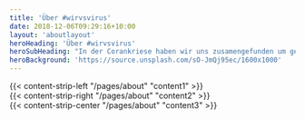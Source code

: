 ```yaml
---
title: 'Über #wirvsvirus'
date: 2018-12-06T09:29:16+10:00
layout: 'aboutlayout'
heroHeading: 'Über #wirvsvirus'
heroSubHeading: "In der Corankriese haben wir uns zusamengefunden um gemeinsam Lösungen für Alle zu Entwickeln"
heroBackground: 'https://source.unsplash.com/sO-JmQj95ec/1600x1000'
---
```


<div>
{{< content-strip-left "/pages/about" "content1" >}}
</div>
<div>
{{< content-strip-right "/pages/about" "content2" >}}
</div>
<div>
{{< content-strip-center "/pages/about" "content3" >}}
</div>
